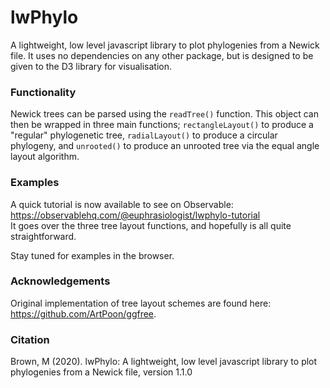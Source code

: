 # lwPhylo

A lightweight, low level javascript library to plot phylogenies from a Newick file. It uses no dependencies on any other package, but is designed to be given to the D3 library for visualisation.

### Functionality

Newick trees can be parsed using the `readTree()` function. This object can then be wrapped in three main functions; `rectangleLayout()` to produce a "regular" phylogenetic tree, `radialLayout()` to produce a circular phylogeny, and `unrooted()` to produce an unrooted tree via the equal angle layout algorithm.

### Examples

A quick tutorial is now available to see on Observable: https://observablehq.com/@euphrasiologist/lwphylo-tutorial \
It goes over the three tree layout functions, and hopefully is all quite straightforward. 

Stay tuned for examples in the browser.

### Acknowledgements

Original implementation of tree layout schemes are found here: https://github.com/ArtPoon/ggfree.

### Citation

Brown, M (2020). lwPhylo: A lightweight, low level javascript library to plot phylogenies from a Newick file, version 1.1.0
